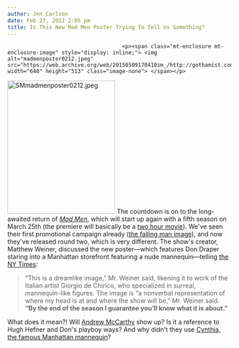 ```yaml
---
author: Jen Carlson
date: Feb 27, 2012 2:05 pm
title: Is This New Mad Men Poster Trying To Tell Us Something?
---
```


	
										<p><span class="mt-enclosure mt-enclosure-image" style="display: inline;"> <img alt="madmenposter0212.jpeg" src="https://web.archive.org/web/20150509170410im_/http://gothamist.com/attachments/arts_jen/madmenposter0212.jpeg" width="640" height="513" class="image-none"> </span></p>

<p><span class="mt-enclosure mt-enclosure-image" style="display: inline;"> <img alt="SMmadmenposter0212.jpeg" src="https://web.archive.org/web/20150509170410im_/http://gothamist.com/attachments/arts_jen/SMmadmenposter0212.jpeg" width="242" height="300" class="image-right"> </span>The countdown is on to the long-awaited return of <a href="https://web.archive.org/web/20150509170410/http://gothamist.com/tags/madmen"><em>Mad Men</em></a>, which will start up again with a fifth season on March 25th (the premiere will basically be a <a href="https://web.archive.org/web/20150509170410/http://gothamist.com/2012/01/17/mad_men_5th_season_premiere_will_be.php">two hour movie</a>). We&apos;ve seen their first promotional campaign already (<a href="https://web.archive.org/web/20150509170410/http://gothamist.com/2012/02/02/mad_men_posters_get_tagged_untagged.php#photo-1">the falling man image</a>), and now they&apos;ve released round two, which is very different. The show&apos;s creator, Matthew Weiner, discussed the new poster&#x2014;which features Don Draper staring into a Manhattan storefront featuring a nude mannequin&#x2014;telling <a href="https://web.archive.org/web/20150509170410/http://www.nytimes.com/2012/02/27/business/media/as-mad-men-returns-amcs-ads-take-an-enigmatic-tack.html?_r=2&amp;smid=tw-nytimestv&amp;seid=auto">the NY Times</a>:</p>

<blockquote>&#x201C;This is a dreamlike image,&#x201D; Mr. Weiner said, likening it to work of the Italian artist Giorgio de Chirico, who specialized in surreal, mannequin-like figures. The image is &#x201C;a nonverbal representation of where my head is at and where the show will be,&#x201D; Mr. Weiner said. <strong>&#x201C;By the end of the season I guarantee you&#x2019;ll know what it is about.&#x201D;</strong></blockquote>

<p>What does it mean?! Will <a href="https://web.archive.org/web/20150509170410/http://www.imdb.com/title/tt0093493/">Andrew McCarthy</a> show up? Is it a reference to Hugh Hefner and Don&apos;s playboy ways? And why didn&apos;t they use <a href="https://web.archive.org/web/20150509170410/http://gothamist.com/2012/01/20/mannequin.php">Cynthia, the famous Manhattan mannequin</a>?</p>					
										
									
				